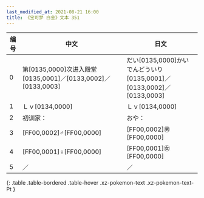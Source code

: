 ```yaml
---
last_modified_at: 2021-08-21 16:00
title: 《宝可梦 白金》文本 351
---
```

| 编号 | 中文 | 日文 |
| ---- | ---- | ---- |
| 0 | 第[0135,0000]次进入殿堂　[0135,0001]／[0133,0002]／[0133,0003] | だい[0135,0000]かい　でんどういり　[0135,0001]／[0133,0002]／[0133,0003] |
| 1 | Ｌｖ[0134,0000] | Ｌｖ[0134,0000] |
| 2 | 初训家： | おや： |
| 3 | [FF00,0002]♂[FF00,0000] | [FF00,0002]㊚[FF00,0000] |
| 4 | [FF00,0001]♀[FF00,0000] | [FF00,0001]㊛[FF00,0000] |
| 5 | ／ | ／ |
{: .table .table-bordered .table-hover .xz-pokemon-text .xz-pokemon-text-Pt }
